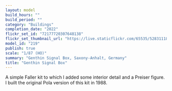 ```yaml
---
layout: model
build_hours: ""
build_period: ""
category: "Buildings"
completion_date: "2022"
flickr_set_id: "72177720307648138"
flickr_set_thumbnail_url: "https://live.staticflickr.com/65535/52831118105_ccca58b328_m.jpg"
model_id: "219"
publish: true
scale: "1/87 (HO)"
summary: "Genthin Signal Box, Saxony-Anhalt, Germany"
title: "Genthin Signal Box"
---
```


A simple Faller kit to which I added some interior detail and a Preiser figure. I built the original Pola version of this kit in 1988.
